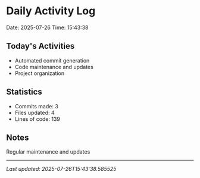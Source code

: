 # Daily Activity Log

Date: 2025-07-26
Time: 15:43:38

## Today's Activities
- Automated commit generation
- Code maintenance and updates
- Project organization

## Statistics
- Commits made: 3
- Files updated: 4
- Lines of code: 139

## Notes
Regular maintenance and updates

---
*Last updated: 2025-07-26T15:43:38.585525*

